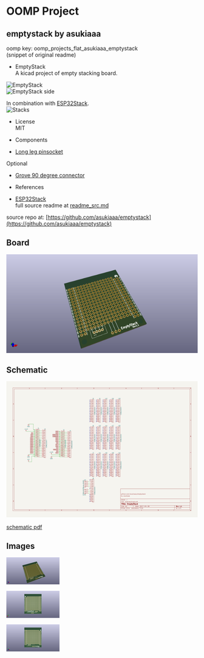 # OOMP Project  
## emptystack  by asukiaaa  
  
oomp key: oomp_projects_flat_asukiaaa_emptystack  
(snippet of original readme)  
  
- EmptyStack  
A kicad project of empty stacking board.  
  
![EmptyStack](docs/emptystack.jpg)  
![EmptyStack side](docs/emptystack_side.jpg)  
  
In combination with [ESP32Stack](https://github.com/asukiaaa/esp32stack).  
![Stacks](docs/stacks.jpg)  
  
- License  
MIT  
  
- Components  
- [Long leg pinsocket](https://www.aliexpress.com/item/8-5-0-0-10-5mm-0-1-pitch-0-4U-gold-plated-1x20-Stacking-Header/32676523255.html?spm=2114.13010608.0.0.rdhnP8)  
  
Optional  
  
- [Grove 90 degree connector](https://www.seeedstudio.com/Grove-Universal-4-pin-connector-90%C2%B0%2810-PCs%29-p-790.html)  
  
- References  
- [ESP32Stack](https://github.com/asukiaaa/esp32stack)  
  full source readme at [readme_src.md](readme_src.md)  
  
source repo at: [https://github.com/asukiaaa/emptystack](https://github.com/asukiaaa/emptystack)  
## Board  
  
[![working_3d.png](working_3d_600.png)](working_3d.png)  
## Schematic  
  
[![working_schematic.png](working_schematic_600.png)](working_schematic.png)  
  
[schematic pdf](working_schematic.pdf)  
## Images  
  
[![working_3d.png](working_3d_140.png)](working_3d.png)  
  
[![working_3d_back.png](working_3d_back_140.png)](working_3d_back.png)  
  
[![working_3d_front.png](working_3d_front_140.png)](working_3d_front.png)  
